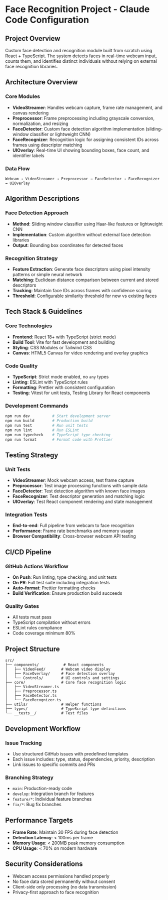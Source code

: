 # Face Recognition Project - Claude Code Configuration

## Project Overview
Custom face detection and recognition module built from scratch using React + TypeScript. The system detects faces in real-time webcam input, counts them, and identifies distinct individuals without relying on external face recognition libraries.

## Architecture Overview

### Core Modules
- **VideoStreamer**: Handles webcam capture, frame rate management, and canvas rendering
- **Preprocessor**: Frame preprocessing including grayscale conversion, normalization, and resizing
- **FaceDetector**: Custom face detection algorithm implementation (sliding-window classifier or lightweight CNN)
- **FaceRecognizer**: Recognition logic for assigning consistent IDs across frames using descriptor matching
- **UIOverlay**: Real-time UI showing bounding boxes, face count, and identifier labels

### Data Flow
```
Webcam → VideoStreamer → Preprocessor → FaceDetector → FaceRecognizer → UIOverlay
```

## Algorithm Descriptions

### Face Detection Approach
- **Method**: Sliding window classifier using Haar-like features or lightweight CNN
- **Implementation**: Custom algorithm without external face detection libraries
- **Output**: Bounding box coordinates for detected faces

### Recognition Strategy
- **Feature Extraction**: Generate face descriptors using pixel intensity patterns or simple neural network
- **Matching**: Euclidean distance comparison between current and stored descriptors
- **Tracking**: Maintain face IDs across frames with confidence scoring
- **Threshold**: Configurable similarity threshold for new vs existing faces

## Tech Stack & Guidelines

### Core Technologies
- **Frontend**: React 18+ with TypeScript (strict mode)
- **Build Tool**: Vite for fast development and building
- **Styling**: CSS Modules or Tailwind CSS
- **Canvas**: HTML5 Canvas for video rendering and overlay graphics

### Code Quality
- **TypeScript**: Strict mode enabled, no `any` types
- **Linting**: ESLint with TypeScript rules
- **Formatting**: Prettier with consistent configuration
- **Testing**: Vitest for unit tests, Testing Library for React components

### Development Commands
```bash
npm run dev          # Start development server
npm run build        # Production build
npm run test         # Run unit tests
npm run lint         # Run ESLint
npm run typecheck    # TypeScript type checking
npm run format       # Format code with Prettier
```

## Testing Strategy

### Unit Tests
- **VideoStreamer**: Mock webcam access, test frame capture
- **Preprocessor**: Test image processing functions with sample data
- **FaceDetector**: Test detection algorithm with known face images
- **FaceRecognizer**: Test descriptor generation and matching logic
- **UIOverlay**: Test React component rendering and state management

### Integration Tests
- **End-to-end**: Full pipeline from webcam to face recognition
- **Performance**: Frame rate benchmarks and memory usage
- **Browser Compatibility**: Cross-browser webcam API testing

## CI/CD Pipeline

### GitHub Actions Workflow
- **On Push**: Run linting, type checking, and unit tests
- **On PR**: Full test suite including integration tests
- **Auto-format**: Prettier formatting checks
- **Build Verification**: Ensure production build succeeds

### Quality Gates
- All tests must pass
- TypeScript compilation without errors
- ESLint rules compliance
- Code coverage minimum 80%

## Project Structure
```
src/
├── components/           # React components
│   ├── VideoFeed/       # Webcam video display
│   ├── FaceOverlay/     # Face detection overlay
│   └── Controls/        # UI controls and settings
├── core/                # Core face recognition logic
│   ├── VideoStreamer.ts
│   ├── Preprocessor.ts
│   ├── FaceDetector.ts
│   └── FaceRecognizer.ts
├── utils/               # Helper functions
├── types/               # TypeScript type definitions
└── __tests__/           # Test files
```

## Development Workflow

### Issue Tracking
- Use structured GitHub issues with predefined templates
- Each issue includes: type, status, dependencies, priority, description
- Link issues to specific commits and PRs

### Branching Strategy
- `main`: Production-ready code
- `develop`: Integration branch for features
- `feature/*`: Individual feature branches
- `fix/*`: Bug fix branches

## Performance Targets
- **Frame Rate**: Maintain 30 FPS during face detection
- **Detection Latency**: < 100ms per frame
- **Memory Usage**: < 200MB peak memory consumption
- **CPU Usage**: < 70% on modern hardware

## Security Considerations
- Webcam access permissions handled properly
- No face data stored permanently without consent
- Client-side only processing (no data transmission)
- Privacy-first approach to face recognition